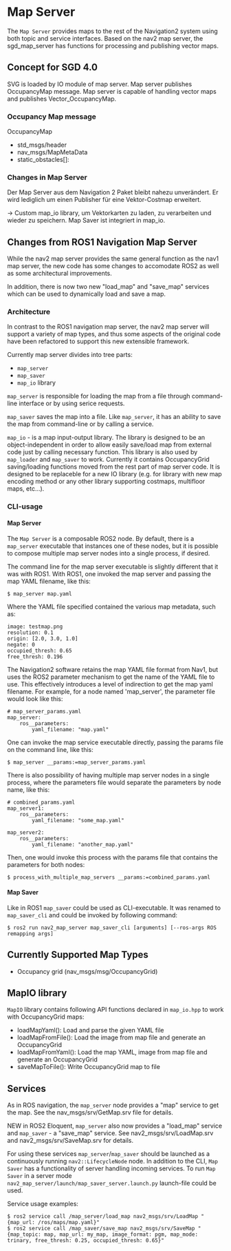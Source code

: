 # Map Server

The `Map Server` provides maps to the rest of the Navigation2 system using both topic and
service interfaces. Based on the nav2 map server, the sgd_map_server has functions for processing
and publishing vector maps.

## Concept for SGD 4.0

SVG is loaded by IO module of map server. Map server publishes OccupancyMap message. Map server is
capable of handling vector maps and publishes Vector_OccupancyMap.

### Occupancy Map message

OccupancyMap
- std_msgs/header
- nav_msgs/MapMetaData
- static_obstacles[]:

### Changes in Map Server

Der Map Server aus dem Navigation 2 Paket bleibt nahezu unverändert. Er wird lediglich
um einen Publisher für eine Vektor-Costmap erweitert.

-> Custom map_io library, um Vektorkarten zu laden, zu verarbeiten und wieder zu speichern.
Map Saver ist integriert in map_io.

## Changes from ROS1 Navigation Map Server

While the nav2 map server provides the same general function as the nav1 map server, the new
code has some changes to accomodate ROS2 as well as some architectural improvements.

In addition, there is now two new "load_map" and "save_map" services which can be used to
dynamically load and save a map.

### Architecture

In contrast to the ROS1 navigation map server, the nav2 map server will support a variety
of map types, and thus some aspects of the original code have been refactored to support
this new extensible framework.

Currently map server divides into tree parts:

- `map_server`
- `map_saver`
- `map_io` library

`map_server` is responsible for loading the map from a file through command-line interface
or by using serice requests.

`map_saver` saves the map into a file. Like `map_server`, it has an ability to save the map from
command-line or by calling a service.

`map_io` - is a map input-output library. The library is designed to be an object-independent
in order to allow easily save/load map from external code just by calling necessary function.
This library is also used by `map_loader` and `map_saver` to work. Currently it contains
OccupancyGrid saving/loading functions moved from the rest part of map server code.
It is designed to be replaceble for a new IO library (e.g. for library with new map encoding
method or any other library supporting costmaps, multifloor maps, etc...).

### CLI-usage

#### Map Server

The `Map Server` is a composable ROS2 node. By default, there is a `map_server` executable that
instances one of these nodes, but it is possible to compose multiple map server nodes into
a single process, if desired.

The command line for the map server executable is slightly different that it was with ROS1.
With ROS1, one invoked the map server and passing the map YAML filename, like this:

```
$ map_server map.yaml
```

Where the YAML file specified contained the various map metadata, such as:

```
image: testmap.png
resolution: 0.1
origin: [2.0, 3.0, 1.0]
negate: 0
occupied_thresh: 0.65
free_thresh: 0.196
```

The Navigation2 software retains the map YAML file format from Nav1, but uses the ROS2 parameter
mechanism to get the name of the YAML file to use. This effectively introduces a
level of indirection to get the map yaml filename. For example, for a node named 'map_server',
the parameter file would look like this:

```
# map_server_params.yaml
map_server:
    ros__parameters:
        yaml_filename: "map.yaml"
```

One can invoke the map service executable directly, passing the params file on the command line,
like this:

```
$ map_server __params:=map_server_params.yaml
```

There is also possibility of having multiple map server nodes in a single process, where the parameters file would separate the parameters by node name, like this:

```
# combined_params.yaml
map_server1:
    ros__parameters:
        yaml_filename: "some_map.yaml"

map_server2:
    ros__parameters:
        yaml_filename: "another_map.yaml"
```

Then, one would invoke this process with the params file that contains the parameters for both nodes:

```
$ process_with_multiple_map_servers __params:=combined_params.yaml
```

#### Map Saver

Like in ROS1 `map_saver` could be used as CLI-executable. It was renamed to `map_saver_cli`
and could be invoked by following command:

```
$ ros2 run nav2_map_server map_saver_cli [arguments] [--ros-args ROS remapping args]
```

## Currently Supported Map Types

- Occupancy grid (nav_msgs/msg/OccupancyGrid)

## MapIO library

`MapIO` library contains following API functions declared in `map_io.hpp` to work with
OccupancyGrid maps:

- loadMapYaml(): Load and parse the given YAML file
- loadMapFromFile(): Load the image from map file and generate an OccupancyGrid
- loadMapFromYaml(): Load the map YAML, image from map file and generate an OccupancyGrid
- saveMapToFile(): Write OccupancyGrid map to file

## Services

As in ROS navigation, the `map_server` node provides a "map" service to get the map. See the nav_msgs/srv/GetMap.srv file for details.

NEW in ROS2 Eloquent, `map_server` also now provides a "load_map" service and `map_saver` -
a "save_map" service. See nav2_msgs/srv/LoadMap.srv and nav2_msgs/srv/SaveMap.srv for details.

For using these services `map_server`/`map_saver` should be launched as a continuously running
`nav2::LifecycleNode` node. In addition to the CLI, `Map Saver` has a functionality of server
handling incoming services. To run `Map Saver` in a server mode
`nav2_map_server/launch/map_saver_server.launch.py` launch-file could be used.

Service usage examples:

```
$ ros2 service call /map_server/load_map nav2_msgs/srv/LoadMap "{map_url: /ros/maps/map.yaml}"
$ ros2 service call /map_saver/save_map nav2_msgs/srv/SaveMap "{map_topic: map, map_url: my_map, image_format: pgm, map_mode: trinary, free_thresh: 0.25, occupied_thresh: 0.65}"
```

